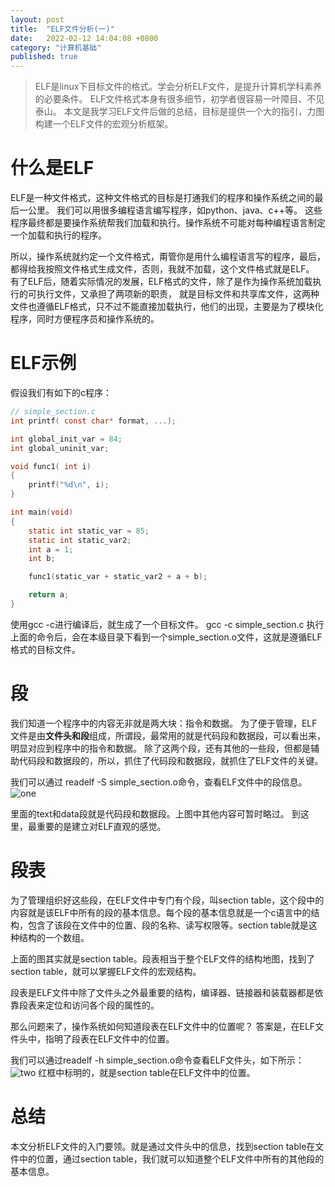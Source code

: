 ```yaml
---
layout: post
title:  "ELF文件分析(一)"
date:   2022-02-12 14:04:08 +0800
category: "计算机基础"
published: true
---
```


> ELF是linux下目标文件的格式。学会分析ELF文件，是提升计算机学科素养的必要条件。
> ELF文件格式本身有很多细节，初学者很容易一叶障目、不见泰山。
> 本文是我学习ELF文件后做的总结，目标是提供一个大的指引，力图构建一个ELF文件的宏观分析框架。

<!--more-->


# 什么是ELF
ELF是一种文件格式，这种文件格式的目标是打通我们的程序和操作系统之间的最后一公里。
我们可以用很多编程语言编写程序，如python、java、c++等。
这些程序最终都是要操作系统帮我们加载和执行。操作系统不可能对每种编程语言制定一个加载和执行的程序。

所以，操作系统就约定一个文件格式，甭管你是用什么编程语言写的程序，最后，都得给我按照文件格式生成文件，否则，我就不加载，这个文件格式就是ELF。
有了ELF后，随着实际情况的发展，ELF格式的文件，除了是作为操作系统加载执行的可执行文件，又承担了两项新的职责，
就是目标文件和共享库文件，这两种文件也遵循ELF格式，只不过不能直接加载执行，他们的出现，主要是为了模块化程序，同时方便程序员和操作系统的。

# ELF示例
假设我们有如下的c程序：
```c
// simple_section.c
int printf( const char* format, ...);

int global_init_var = 84;
int global_uninit_var;

void func1( int i)
{
    printf("%d\n", i);
}

int main(void)
{
    static int static_var = 85;
    static int static_var2;
    int a = 1;
    int b;

    func1(static_var + static_var2 + a + b);

    return a;
}
```


使用gcc -c进行编译后，就生成了一个目标文件。 
gcc -c simple_section.c 执行上面的命令后，会在本级目录下看到一个simple_section.o文件，这就是遵循ELF格式的目标文件。


# 段
我们知道一个程序中的内容无非就是两大块：指令和数据。
为了便于管理，ELF文件是由**文件头和段**组成，所谓段，最常用的就是代码段和数据段，可以看出来，明显对应到程序中的指令和数据。
除了这两个段，还有其他的一些段，但都是辅助代码段和数据段的，所以，抓住了代码段和数据段，就抓住了ELF文件的关键。

我们可以通过 readelf -S simple_section.o命令，查看ELF文件中的段信息。
​
![one](https://cdn.jsdelivr.net/gh/liwenju0/blog_pictures@main/pics/one.png)

里面的text和data段就是代码段和数据段。上图中其他内容可暂时略过。
到这里，最重要的是建立对ELF直观的感觉。

# 段表

为了管理组织好这些段，在ELF文件中专门有个段，叫section table，这个段中的内容就是该ELF中所有的段的基本信息。每个段的基本信息就是一个c语言中的结构，包含了该段在文件中的位置、段的名称、读写权限等。section table就是这种结构的一个数组。

上面的图其实就是section table。段表相当于整个ELF文件的结构地图，找到了section table，就可以掌握ELF文件的宏观结构。

段表是ELF文件中除了文件头之外最重要的结构，编译器、链接器和装载器都是依靠段表来定位和访问各个段的属性的。


那么问题来了，操作系统如何知道段表在ELF文件中的位置呢？ 答案是，在ELF文件头中，指明了段表在ELF文件中的位置。

我们可以通过readelf -h simple_section.o命令查看ELF文件头，如下所示：
​
![two](https://cdn.jsdelivr.net/gh/liwenju0/blog_pictures@main/pics/two.png)
红框中标明的，就是section table在ELF文件中的位置。

# 总结

本文分析ELF文件的入门要领。就是通过文件头中的信息，找到section table在文件中的位置，通过section table，我们就可以知道整个ELF文件中所有的其他段的基本信息。

